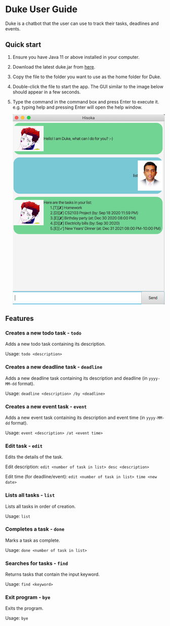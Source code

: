 # Duke User Guide

Duke is a chatbot that the user can use to track their tasks, deadlines and events.

## Quick start

1. Ensure you have Java 11 or above installed in your computer.
2. Download the latest duke.jar from [here](https://github.com/zhaojj2209/ip/releases/tag/A-Release).
3. Copy the file to the folder you want to use as the home folder for Duke.
4. Double-click the file to start the app. The GUI similar to the image below should appear in a few seconds.
5. Type the command in the command box and press Enter to execute it. e.g. typing help and pressing Enter will open the help window.

   ![Duke GUI](./docs/Ui.png)

## Features

### Creates a new todo task - `todo`

Adds a new todo task containing its description.

Usage: `todo <description>`

### Creates a new deadline task - `deadline`

Adds a new deadline task containing its description and deadline (in `yyyy-MM-dd` format).

Usage: `deadline <description> /by <deadline>`

### Creates a new event task - `event`

Adds a new event task containing its description and event time (in `yyyy-MM-dd` format).

Usage: `event <description> /at <event time>`

### Edit task - `edit`

Edits the details of the task.

Edit description: `edit <number of task in list> desc <description>`

Edit time (for deadline/event): `edit <number of task in list> time <new date>`

### Lists all tasks - `list`

Lists all tasks in order of creation.

Usage: `list`

### Completes a task - `done`

Marks a task as complete.

Usage: `done <number of task in list>`

### Searches for tasks - `find`

Returns tasks that contain the input keyword.

Usage: `find <keyword>`

### Exit program - `bye`

Exits the program.

Usage: `bye`
